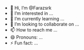 - 👋 Hi, I’m @Farazsrk
- 👀 I’m interested in ...
- 🌱 I’m currently learning ...
- 💞️ I’m looking to collaborate on ...
- 📫 How to reach me ...
- 😄 Pronouns: ...
- ⚡ Fun fact: ...

<!---
Farazsrk/Farazsrk is a ✨ special ✨ repository because its `README.md` (this file) appears on your GitHub profile.
You can click the Preview link to take a look at your changes.
--->

